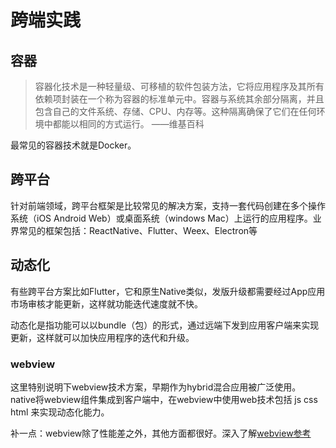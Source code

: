 # 跨端实践

## 容器

> 容器化技术是一种轻量级、可移植的软件包装方法，它将应用程序及其所有依赖项封装在一个称为容器的标准单元中。容器与系统其余部分隔离，并且包含自己的文件系统、存储、CPU、内存等。这种隔离确保了它们在任何环境中都能以相同的方式运行。 ——维基百科

最常见的容器技术就是Docker。


## 跨平台

针对前端领域，跨平台框架是比较常见的解决方案，支持一套代码创建在多个操作系统（iOS Android Web）或桌面系统（windows Mac）上运行的应用程序。业界常见的框架包括：ReactNative、Flutter、Weex、Electron等

## 动态化

有些跨平台方案比如Flutter，它和原生Native类似，发版升级都需要经过App应用市场审核才能更新，这样就功能迭代速度就不快。

动态化是指功能可以以bundle（包）的形式，通过远端下发到应用客户端来实现更新，这样就可以加快应用程序的迭代和升级。

### webview 

这里特别说明下webview技术方案，早期作为hybrid混合应用被广泛使用。native将webview组件集成到客户端中，在webview中使用web技术包括 js css html 来实现动态化能力。

补一点：webview除了性能差之外，其他方面都很好。深入了解[webview参考](https://zhuanlan.zhihu.com/p/28184028)